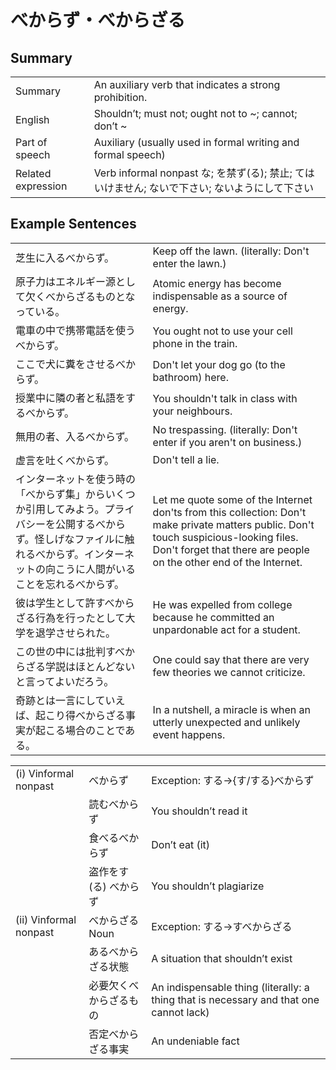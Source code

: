 # べからず・べからざる

## Summary

<table><tr>   <td>Summary</td>   <td>An auxiliary verb that indicates a strong prohibition.</td></tr><tr>   <td>English</td>   <td>Shouldn’t; must not; ought not to ~; cannot; don’t ~</td></tr><tr>   <td>Part of speech</td>   <td>Auxiliary (usually used in formal writing and formal speech)</td></tr><tr>   <td>Related expression</td>   <td>Verb informal nonpast な; を禁ず(る); 禁止; てはいけません; ないで下さい; ないようにして下さい</td></tr></table>

## Example Sentences

<table><tr>   <td>芝生に入るべからず。</td>   <td>Keep off the lawn. (literally: Don't enter the lawn.)</td></tr><tr>   <td>原子力はエネルギー源として欠くべからざるものとなっている。</td>   <td>Atomic energy has become indispensable as a source of energy.</td></tr><tr>   <td>電車の中で携帯電話を使うべからず。</td>   <td>You ought not to use your cell phone in the train.</td></tr><tr>   <td>ここで犬に糞をさせるべからず。</td>   <td>Don't let your dog go (to the bathroom) here.</td></tr><tr>   <td>授業中に隣の者と私語をするべからず。</td>   <td>You shouldn't talk in class with your neighbours.</td></tr><tr>   <td>無用の者、入るべからず。</td>   <td>No trespassing. (literally: Don't enter if you aren't on business.)</td></tr><tr>   <td>虚言を吐くべからず。</td>   <td>Don't tell a lie.</td></tr><tr>   <td>インターネットを使う時の「べからず集」からいくつか引用してみよう。プライバシーを公開するべからず。怪しげなファイルに触れるべからず。インターネットの向こうに人間がいることを忘れるべからず。</td>   <td>Let me quote some of the Internet don'ts from this collection: Don't make private matters public. Don't touch suspicious-looking files. Don't forget that there are people on the other end of the Internet.</td></tr><tr>   <td>彼は学生として許すべからざる行為を行ったとして大学を退学させられた。</td>   <td>He was expelled from college because he committed an unpardonable act for a student.</td></tr><tr>   <td>この世の中には批判すべからざる学説はほとんどないと言ってよいだろう。</td>   <td>One could say that there are very few theories we cannot criticize.</td></tr><tr>   <td>奇跡とは一言にしていえば、起こり得べからざる事実が起こる場合のことである。</td>   <td>In a nutshell, a miracle is when an utterly unexpected and unlikely event happens.</td></tr></table>

<table class="table"><tbody><tr class="tr head"><td class="td"><span class="numbers">(i)</span> <span class="bold">Vinformal nonpast</span></td><td class="td"><span class="concept">べからず</span></td><td class="td"><span>Exception: する→{す/する}べからず</span></td></tr><tr class="tr"><td class="td"></td><td class="td"><span>読む</span><span class="concept">べからず</span></td><td class="td"><span>You shouldn’t read it</span></td></tr><tr class="tr"><td class="td"></td><td class="td"><span>食べる</span><span class="concept">べからず</span></td><td class="td"><span>Don’t eat (it)</span> </td></tr><tr class="tr"><td class="td"></td><td class="td"><span>盗作をす(る)</span> <span class="concept">べからず</span></td><td class="td"><span>You shouldn’t plagiarize</span></td></tr><tr class="tr head"><td class="td"><span class="numbers">(ii)</span> <span class="bold">Vinformal nonpast</span></td><td class="td"><span class="concept">べからざる</span><span>Noun</span></td><td class="td"><span>Exception: する→すべからざる</span></td></tr><tr class="tr"><td class="td"></td><td class="td"><span>ある</span><span class="concept">べからざる</span><span>状態</span></td><td class="td"><span>A situation that shouldn’t exist</span></td></tr><tr class="tr"><td class="td"></td><td class="td"><span>必要欠く</span><span class="concept">べからざる</span><span>もの</span></td><td class="td"><span>An indispensable thing (literally: a thing that is necessary and that one cannot lack)</span> </td></tr><tr class="tr"><td class="td"></td><td class="td"><span>否定</span><span class="concept">べからざる</span><span>事実</span></td><td class="td"><span>An undeniable fact</span></td></tr></tbody></table>

